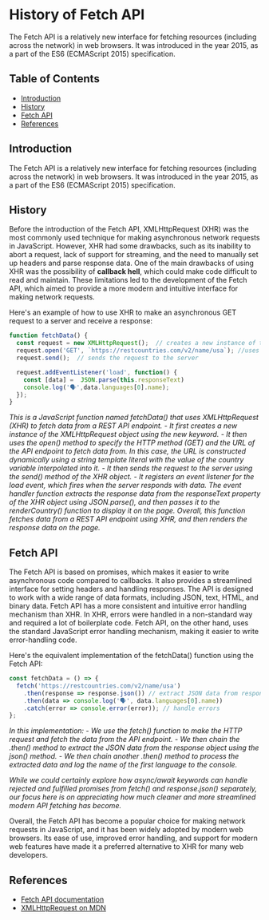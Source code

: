 # History of Fetch API 

The Fetch API is a relatively new interface for fetching resources (including across the network) in web browsers. It was introduced in the year 2015, as a part of the ES6 (ECMAScript 2015) specification.


## Table of Contents
- [Introduction](#introduction)
- [History](#history)
- [Fetch API](#fetchapi)
- [References](#references) 

## Introduction
The Fetch API is a relatively new interface for fetching resources (including across the network) in web browsers. It was introduced in the year 2015, as a part of the ES6 (ECMAScript 2015) specification.


## History
Before the introduction of the Fetch API, XMLHttpRequest (XHR) was the most commonly used technique for making asynchronous network requests in JavaScript. However, XHR had some drawbacks, such as its inability to abort a request, lack of support for streaming, and the need to manually set up headers and parse response data. One of the main drawbacks of using XHR was the possibility of __callback hell__, which could make code difficult to read and maintain. These limitations led to the development of the Fetch API, which aimed to provide a more modern and intuitive interface for making network requests.

Here's an example of how to use XHR to make an asynchronous GET request to a server and receive a response:

```javascript
function fetchData() {
  const request = new XMLHttpRequest();  // creates a new instance of the XMLHttpRequest object using the new keyword
  request.open('GET', `https://restcountries.com/v2/name/usa`); //uses open() method to specify the HTTP method (GET) and the URL of the API endpoint to fetch    data from
  request.send();  // sends the request to the server

  request.addEventListener('load', function() { 
    const [data] =  JSON.parse(this.responseText) 
    console.log('🗣️',data.languages[0].name);  
  });
}
```
*This is a JavaScript function named fetchData() that uses XMLHttpRequest (XHR) to fetch data from a REST API endpoint.*
 *- It first creates a new instance of the XMLHttpRequest object using the new keyword.*
 *- It then uses the open() method to specify the HTTP method (GET) and the URL of the API endpoint to fetch data from. In this case, the URL is constructed dynamically using a string template literal with the value of the country variable interpolated into it.*
 *- It then sends the request to the server using the send() method of the XHR object.*
 *- It registers an event listener for the load event, which fires when the server responds with data. The event handler function extracts the response data from the responseText property of the XHR object using JSON.parse(), and then passes it to the renderCountry() function to display it on the page.*
*Overall, this function fetches data from a REST API endpoint using XHR, and then renders the response data on the page.*

## Fetch API
The Fetch API is based on promises, which makes it easier to write asynchronous code compared to callbacks. It also provides a streamlined interface for setting headers and handling responses. The API is designed to work with a wide range of data formats, including JSON, text, HTML, and binary data. Fetch API has a more consistent and intuitive error handling mechanism than XHR. In XHR, errors were handled in a non-standard way and required a lot of boilerplate code. Fetch API, on the other hand, uses the standard JavaScript error handling mechanism, making it easier to write error-handling code.

Here's the equivalent implementation of the fetchData() function using the Fetch API:

```javascript
const fetchData = () => {
  fetch('https://restcountries.com/v2/name/usa')
    .then(response => response.json()) // extract JSON data from response object
    .then(data => console.log('🗣️', data.languages[0].name))
    .catch(error => console.error(error)); // handle errors
};
```
*In this implementation:*
 *- We use the fetch() function to make the HTTP request and fetch the data from the API endpoint.*
 *- We then chain the .then() method to extract the JSON data from the response object using the json() method.*
 *- We then chain another .then() method to process the extracted data and log the name of the first language to the console.*

*While we could certainly explore how async/await keywords can handle rejected and fulfilled promises from fetch() and response.json() separately, our focus here is on appreciating how much cleaner and more streamlined modern API fetching has become.*



Overall, the Fetch API has become a popular choice for making network requests in JavaScript, and it has been widely adopted by modern web browsers. Its ease of use, improved error handling, and support for modern web features have made it a preferred alternative to XHR for many web developers.


## References
- [Fetch API documentation](https://developer.mozilla.org/en-US/docs/Web/API/Fetch_API)
- [XMLHttpRequest on MDN](https://developer.mozilla.org/en-US/docs/Web/API/XMLHttpRequest)
